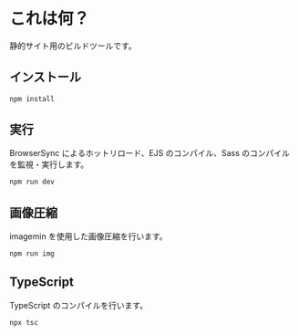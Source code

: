 # これは何？

静的サイト用のビルドツールです。

## インストール

```bash
npm install
```

## 実行

BrowserSync によるホットリロード、EJS のコンパイル、Sass のコンパイルを監視・実行します。

```bash
npm run dev
```

## 画像圧縮

imagemin を使用した画像圧縮を行います。

```bash
npm run img
```

## TypeScript

TypeScript のコンパイルを行います。

```bash
npx tsc
```
